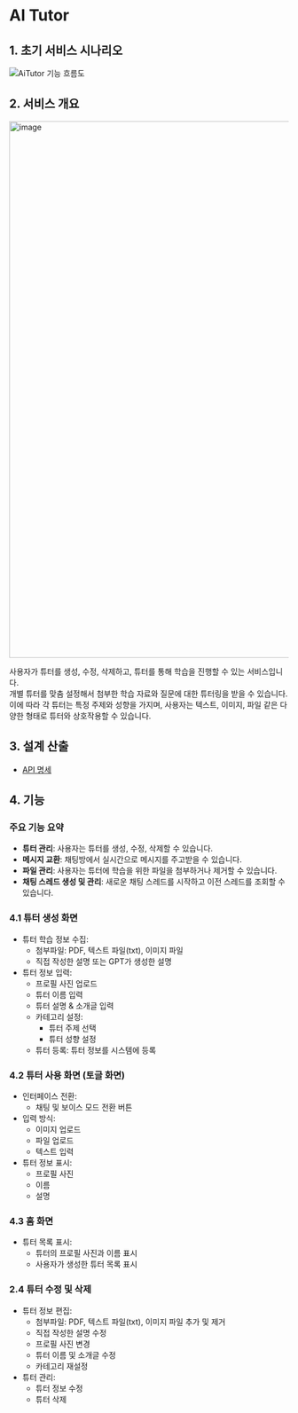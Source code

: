 # AI Tutor


## 1. 초기 서비스 시나리오
![AiTutor 기능 흐름도](https://github.com/yaewon0411/AiTutor/assets/44336444/443fdda0-dd84-4bed-abb3-2a59a0ec57a0)


## 2. 서비스 개요
<img width="968" alt="image" src="https://github.com/yaewon0411/AiTutor/assets/44336444/4c7cd08c-f6ab-45eb-ac63-048502c39d77">

사용자가 튜터를 생성, 수정, 삭제하고, 튜터를 통해 학습을 진행할 수 있는 서비스입니다.<br>
개별 튜터를 맞춤 설정해서 첨부한 학습 자료와 질문에 대한 튜터링을 받을 수 있습니다.<br>
이에 따라 각 튜터는 특정 주제와 성향을 가지며, 사용자는 텍스트, 이미지, 파일 같은 다양한 형태로 튜터와 상호작용할 수 있습니다.


## 3. 설계 산출
- [API 명세](https://www.notion.so/API-1e1fced75b94426eaf34e8ca2fd9a53e?pvs=4)




## 4. 기능
### 주요 기능 요약
- **튜터 관리**: 사용자는 튜터를 생성, 수정, 삭제할 수 있습니다.
- **메시지 교환**: 채팅방에서 실시간으로 메시지를 주고받을 수 있습니다.
- **파일 관리**: 사용자는 튜터에 학습을 위한 파일을 첨부하거나 제거할 수 있습니다.
- **채팅 스레드 생성 및 관리**: 새로운 채팅 스레드를 시작하고 이전 스레드를 조회할 수 있습니다.

### 4.1 튜터 생성 화면
- 튜터 학습 정보 수집:
  - 첨부파일: PDF, 텍스트 파일(txt), 이미지 파일
  - 직접 작성한 설명 또는 GPT가 생성한 설명
- 튜터 정보 입력:
  - 프로필 사진 업로드
  - 튜터 이름 입력
  - 튜터 설명 & 소개글 입력
  - 카테고리 설정:
    - 튜터 주제 선택
    - 튜터 성향 설정
  - 튜터 등록: 튜터 정보를 시스템에 등록
### 4.2 튜터 사용 화면 (토글 화면)
 - 인터페이스 전환:
   - 채팅 및 보이스 모드 전환 버튼
 - 입력 방식:
   - 이미지 업로드
   - 파일 업로드
   - 텍스트 입력
 - 튜터 정보 표시:
   - 프로필 사진
   - 이름
   - 설명
### 4.3 홈 화면
 - 튜터 목록 표시:
   - 튜터의 프로필 사진과 이름 표시
   - 사용자가 생성한 튜터 목록 표시
### 2.4 튜터 수정 및 삭제
 - 튜터 정보 편집:
   - 첨부파일: PDF, 텍스트 파일(txt), 이미지 파일 추가 및 제거
   - 직접 작성한 설명 수정
   - 프로필 사진 변경
   - 튜터 이름 및 소개글 수정
   - 카테고리 재설정
 - 튜터 관리:
   - 튜터 정보 수정
   - 튜터 삭제
